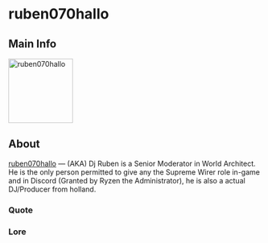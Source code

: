 # ruben070hallo

## Main Info
<img class="" src="https://tr.rbxcdn.com/30DAY-AvatarHeadshot-62F9BBEA724DE208BE8CE9A71533CE3C-Png/420/420/AvatarHeadshot/Png/noFilter" alt="ruben070hallo" style="width:128px;height:128px;">

## About
[ruben070hallo](https://www.roblox.com/users/907520870/profile) — (AKA) Dj Ruben is a Senior Moderator in World Architect. He is the only person permitted to give any the Supreme Wirer role in-game and in Discord (Granted by Ryzen the Administrator), he is also a actual DJ/Producer from holland.

### Quote
<!-- Add a quote here -->

### Lore
<!-- Add lore here -->
